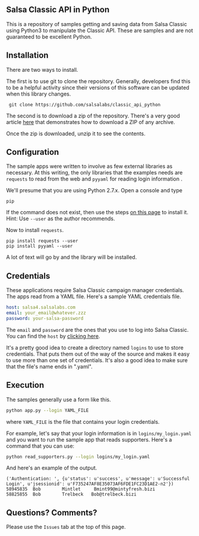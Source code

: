 ## Salsa Classic API in Python

This is a repository of samples getting and saving data from Salsa Classic using
Python3 to manipulate the Classic API.  These are samples and are not guaranteed
to be excellent Python.

## Installation

There are two ways to install.

The first is to use git to clone the repository.  Generally, developers find this to
be a helpful activity since their versions of this software can be updated when this
library changes.

``` git clone https://github.com/salsalabs/classic_api_python```

The second is to download a zip of the repository.  There's a very good article [here](https://stackoverflow.com/questions/6466945/fastest-way-to-download-a-github-project/19528227) that
demonstrates how to download a ZIP of any archive.

Once the zip is downloaded, unzip it to see the contents.

## Configuration

The sample apps were written to involve as few external libraries as necessary.  At this
writing, the only libraries that the examples needs are `requests` to read from the web and
`pyyaml` for reading login information .

We'll presume that you are using Python 2.7.x.  Open a console and type

```pip```

If the command does not exist, then use the steps [on this page](https://gist.github.com/haircut/14705555d58432a5f01f9188006a04ed)
to install it.  Hint:  Use `--user` as the author recommends.

Now to install `requests`.
```
pip install requests --user
pip install pyyaml --user
```
A lot of text will go by and the library will be installed.

## Credentials

These applications require Salsa Classic campaign manager credentials.  The apps read from a YAML file.
Here's a sample YAML credentials file.

```yaml
host: salsa4.salsalabs.com
email: your_email@whatever.zzz
password: your-salsa-password
```

The `email` and `password` are the ones that you use to log into Salsa Classic.  You can find the `host`
by [clicking here](https://help.salsalabs.com/hc/en-us/articles/115000341773-Salsa-Application-Program-Interface-API-#api_host).

It's a pretty good idea to create a directory named `logins` to use to store credentials.  That puts them out of the way of the source and makes it easy to use more than one set of credentials.  It's also a good idea to make sure that the file's name ends in ".yaml".  

## Execution

The samples generally use a form like this.

```bash
python app.py --login YAML_FILE
```

where `YAML_FILE` is the file that contains your login credentials.

For example, let's say that your login information is in `logins/my_login.yaml` and you want to run the sample app that reads supporters.  Here's a command that you can use:

```bash
python read_supporters.py --login logins/my_login.yaml
```
And here's an example of the output.

```
('Authentication: ', {u'status': u'success', u'message': u'Successful Login', u'jsessionid': u'F735247AF8E35073AF6FDE1FC23D1AE2-n2'})
58945835  Bob        Mintlet     Bmint99@mintyfresh.bizi
58825855  Bob        Trelbeck   Bob@trelbeck.bizi
```

## Questions?  Comments?

Please use the `Issues` tab at the top of this page.
